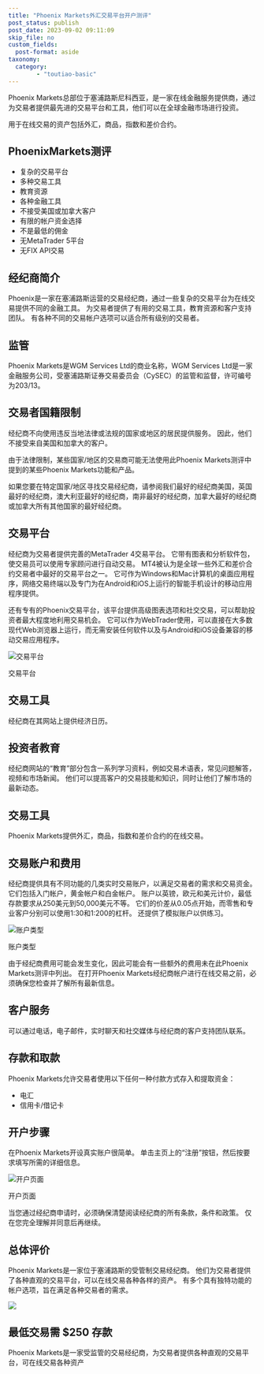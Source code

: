 ```yaml
---
title: "Phoenix Markets外汇交易平台开户测评"
post_status: publish
post_date: 2023-09-02 09:11:09
skip_file: no
custom_fields: 
  post-format: aside
taxonomy:
  category:
        - "toutiao-basic"
---
```


Phoenix Markets总部位于塞浦路斯尼科西亚，是一家在线金融服务提供商，通过为交易者提供最先进的交易平台和工具，他们可以在全球金融市场进行投资。

用于在线交易的资产包括外汇，商品，指数和差价合约。

## PhoenixMarkets测评

- 复杂的交易平台
- 多种交易工具
- 教育资源
- 各种金融工具
- 不接受美国或加拿大客户
- 有限的帐户资金选择
- 不是最低的佣金
- 无MetaTrader 5平台
- 无FIX API交易

## 经纪商简介

Phoenix是一家在塞浦路斯运营的交易经纪商，通过一些复杂的交易平台为在线交易提供不同的金融工具。 为交易者提供了有用的交易工具，教育资源和客户支持团队。 有各种不同的交易帐户选项可以适合所有级别的交易者。

## 监管

Phoenix Markets是WGM Services Ltd的商业名称，WGM Services Ltd是一家金融服务公司，受塞浦路斯证券交易委员会（CySEC）的监管和监督，许可编号为203/13。

## 交易者国籍限制

经纪商不向使用违反当地法律或法规的国家或地区的居民提供服务。 因此，他们不接受来自美国和加拿大的客户。

由于法律限制，某些国家/地区的交易商可能无法使用此Phoenix Markets测评中提到的某些Phoenix Markets功能和产品。

如果您要在特定国家/地区寻找交易经纪商，请参阅我们最好的经纪商美国，英国最好的经纪商，澳大利亚最好的经纪商，南非最好的经纪商，加拿大最好的经纪商或加拿大所有其他国家的最好经纪商。

## 交易平台

经纪商为交易者提供完善的MetaTrader 4交易平台。 它带有图表和分析软件包，使交易员可以使用专家顾问进行自动交易。 MT4被认为是全球一些外汇和差价合约交易者中最好的交易平台之一。 它可作为Windows和Mac计算机的桌面应用程序，网络交易终端以及专门为在Android和iOS上运行的智能手机设计的移动应用程序提供。

还有专有的Phoenix交易平台，该平台提供高级图表选项和社交交易，可以帮助投资者最大程度地利用交易机会。 它可以作为WebTrader使用，可以直接在大多数现代Web浏览器上运行，而无需安装任何软件以及与Android和iOS设备兼容的移动交易应用程序。

![交易平台](https://cdn.fendou.la/funstoutiao/2020/11/Phoenix-Markets-Review-Trading-Platform-1024x491.jpg "交易平台")

交易平台

## 交易工具

经纪商在其网站上提供经济日历。

## 投资者教育

经纪商网站的“教育”部分包含一系列学习资料，例如交易术语表，常见问题解答，视频和市场新闻。 他们可以提高客户的交易技能和知识，同时让他们了解市场的最新动态。

## 交易工具

Phoenix Markets提供外汇，商品，指数和差价合约的在线交易。

## 交易账户和费用

经纪商提供具有不同功能的几类实时交易账户，以满足交易者的需求和交易资金。 它们包括入门帐户，黄金帐户和白金帐户。 账户以英镑，欧元和美元计价，最低存款要求从250美元到50,000美元不等。 它们的价差从0.05点开始，而零售和专业客户分别可以使用1:30和1:200的杠杆。 还提供了模拟账户以供练习。

![账户类型](https://cdn.fendou.la/funstoutiao/2020/11/Phoenix-Markets-Review-Account-Types-968x1024.jpg "账户类型")

账户类型

由于经纪商费用可能会发生变化，因此可能会有一些额外的费用未在此Phoenix Markets测评中列出。 在打开Phoenix Markets经纪商帐户进行在线交易之前，必须确保您检查并了解所有最新信息。

## 客户服务

可以通过电话，电子邮件，实时聊天和社交媒体与经纪商的客户支持团队联系。

## 存款和取款

Phoenix Markets允许交易者使用以下任何一种付款方式存入和提取资金：

- 电汇
- 信用卡/借记卡

## 开户步骤

在Phoenix Markets开设真实账户很简单。 单击主页上的“注册”按钮，然后按要求填写所需的详细信息。

![开户页面](https://cdn.fendou.la/funstoutiao/2020/11/Phoenix-Markets-Review-Account-Opening-Page.jpg "开户页面")

开户页面

当您通过经纪商申请时，必须确保清楚阅读经纪商的所有条款，条件和政策。 仅在您完全理解并同意后再继续。

## 总体评价

Phoenix Markets是一家位于塞浦路斯的受管制交易经纪商。 他们为交易者提供了各种直观的交易平台，可以在线交易各种各样的资产。 有多个具有独特功能的帐户选项，旨在满足各种交易者的需求。

![](https://cdn.fendou.la/funstoutiao/2020/11/Phoenix-Markets-Logo.png)

## 最低交易需 $250 存款

Phoenix Markets是一家受监管的交易经纪商，为交易者提供各种直观的交易平台，可在线交易各种资产
